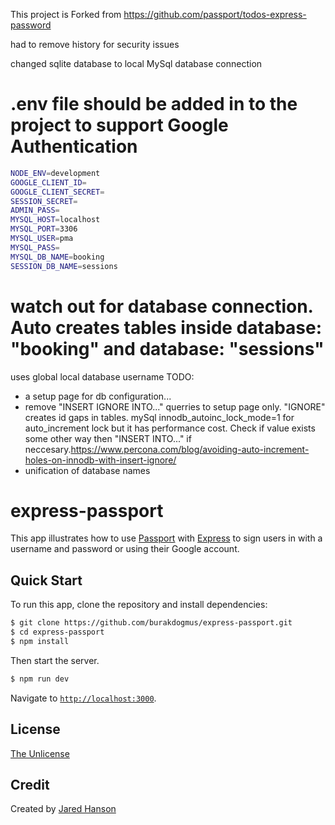 This project is Forked from 
https://github.com/passport/todos-express-password

had to remove history for security issues

changed sqlite database to local MySql database connection

# .env file should be added in to the project to support Google Authentication

```bash
NODE_ENV=development
GOOGLE_CLIENT_ID=
GOOGLE_CLIENT_SECRET=
SESSION_SECRET=
ADMIN_PASS=
MYSQL_HOST=localhost
MYSQL_PORT=3306
MYSQL_USER=pma
MYSQL_PASS=
MYSQL_DB_NAME=booking
SESSION_DB_NAME=sessions
```


# watch out for database connection. Auto creates tables inside  database: "booking" and  database: "sessions"
uses global local database username
TODO: 
* a setup page for db configuration...
* remove "INSERT IGNORE INTO..." querries to setup page only. "IGNORE" creates id gaps in tables. mySql innodb_autoinc_lock_mode=1 for auto_increment lock but it has performance cost. Check if value exists some other way then "INSERT INTO..." if neccesary.https://www.percona.com/blog/avoiding-auto-increment-holes-on-innodb-with-insert-ignore/
* unification of database names



# express-passport

This app illustrates how to use [Passport](https://www.passportjs.org/) with
[Express](https://expressjs.com/) to sign users in with a username and password or using their Google account.

## Quick Start

To run this app, clone the repository and install dependencies:

```bash
$ git clone https://github.com/burakdogmus/express-passport.git
$ cd express-passport
$ npm install
```

Then start the server.

```bash
$ npm run dev
```

Navigate to [`http://localhost:3000`](http://localhost:3000).


## License

[The Unlicense](https://opensource.org/licenses/unlicense)

## Credit

Created by [Jared Hanson](https://www.jaredhanson.me/)

